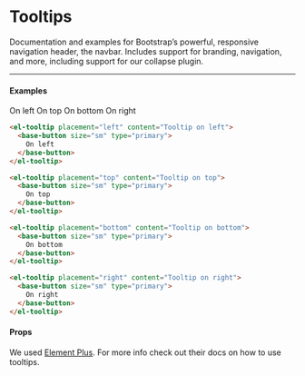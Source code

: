 # Tooltips

Documentation and examples for Bootstrap’s powerful, responsive navigation header, the navbar. Includes support for branding, navigation, and more, including support for our collapse plugin.

<hr>

#### Examples

<div>
  <base-button size="sm" type="primary" class="btn-tooltip"
               v-b-tooltip.hover.left title="Tooltip on left">On left
  </base-button>
  <base-button size="sm" type="primary" class="btn-tooltip"
               v-b-tooltip.hover.top title="Tooltip on top">On top
  </base-button>
  <base-button size="sm" type="primary" class="btn-tooltip"
               v-b-tooltip.hover.bottom title="Tooltip on bottom">On bottom
  </base-button>
  <base-button size="sm" type="primary" class="btn-tooltip"
               v-b-tooltip.hover.right title="Tooltip on right">On right
  </base-button>
</div>

```html
<el-tooltip placement="left" content="Tooltip on left">
  <base-button size="sm" type="primary">
    On left
  </base-button>
</el-tooltip>

<el-tooltip placement="top" content="Tooltip on top">
  <base-button size="sm" type="primary">
    On top
  </base-button>
</el-tooltip>

<el-tooltip placement="bottom" content="Tooltip on bottom">
  <base-button size="sm" type="primary">
    On bottom
  </base-button>
</el-tooltip>

<el-tooltip placement="right" content="Tooltip on right">
  <base-button size="sm" type="primary">
    On right
  </base-button>
</el-tooltip>
```


#### Props

We used [Element Plus](https://element-plus.org/#/en-US/component/tooltip).
For more info check out their docs on how to use tooltips.
